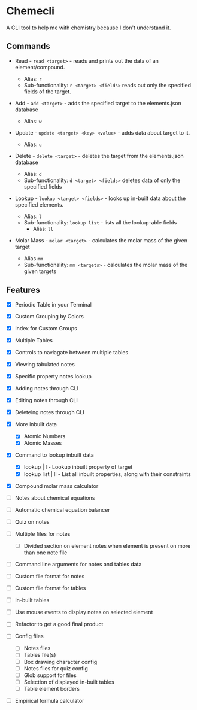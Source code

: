 # Chemecli
A CLI tool to help me with chemistry because I don't understand it.

## Commands
- Read - `read <target>` - reads and prints out the data of an element/compound.
  - Alias: `r`
  - Sub-functionality: `r <target> <fields>` reads out only the specified fields of the target.

- Add - `add <target>` - adds the specified target to the elements.json database
  - Alias: `w`

- Update - `update <target> <key> <value>` - adds data about target to it.
  - Alias: `u`

- Delete - `delete <target>` - deletes the target from the elements.json database
  - Alias: `d`
  - Sub-functionality: `d <target> <fields>` deletes data of only the specified fields

- Lookup - `lookup <target> <fields>` - looks up in-built data about the specified elements.
  - Alias: `l`
  - Sub-functionality: `lookup list` - lists all the lookup-able fields
    - Alias: `ll`

- Molar Mass - `molar <target>` - calculates the molar mass of the given target
  - Alias `mm`
  - Sub-functionality: `mm <targets>` - calculates the molar mass of the given targets


## Features
- [x] Periodic Table in your Terminal
- [x] Custom Grouping by Colors
- [x] Index for Custom Groups
- [x] Multiple Tables
- [x] Controls to naviagate between multiple tables
- [x] Viewing tabulated notes
- [x] Specific property notes lookup
- [x] Adding notes through CLI
- [x] Editing notes through CLI
- [x] Deleteing notes through CLI
- [x] More inbuilt data
    - [x] Atomic Numbers
    - [x] Atomic Masses
- [x] Command to lookup inbuilt data
    - [x] lookup | l <target> <property> - Lookup inbuilt property of target 
    - [x] lookup list | ll - List all inbuilt properties, along with their constraints
- [x] Compound molar mass calculator
- [ ] Notes about chemical equations 
- [ ] Automatic chemical equation balancer
- [ ] Quiz on notes
- [ ] Multiple files for notes
    - [ ] Divided section on element notes when element is present on more than one note file
- [ ] Command line arguments for notes and tables data
- [ ] Custom file format for notes
- [ ] Custom file format for tables
- [ ] In-built tables
- [ ] Use mouse events to display notes on selected element
- [ ] Refactor to get a good final product
- [ ] Config files
    - [ ] Notes files
    - [ ] Tables file(s)
    - [ ] Box drawing character config
    - [ ] Notes files for quiz config
    - [ ] Glob support for files
    - [ ] Selection of displayed in-built tables
    - [ ] Table element borders
- [ ] Empirical formula calculator

